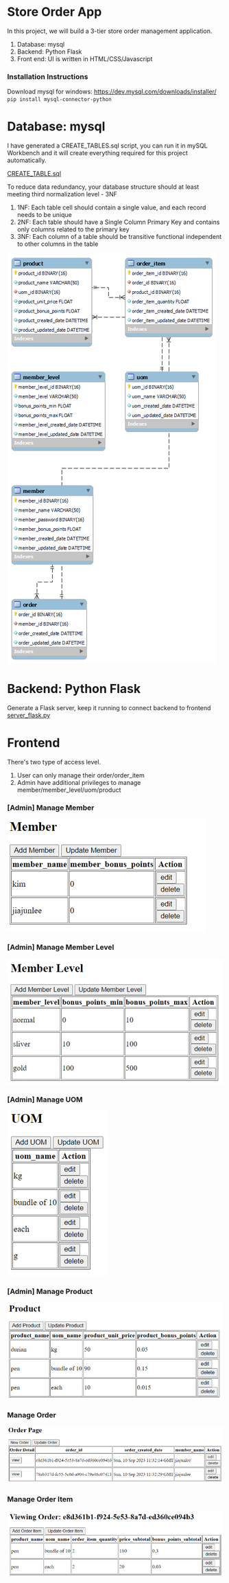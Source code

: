 # Store Order App

In this project, we will build a 3-tier store order management application.
1. Database: mysql
2. Backend: Python Flask
3. Front end: UI is written in HTML/CSS/Javascript



### Installation Instructions
Download mysql for windows: https://dev.mysql.com/downloads/installer/
`pip install mysql-connector-python`



# Database: mysql

I have generated a CREATE_TABLES.sql script, you can run it in mySQL Workbench and it will create everything required for this project automatically.

[CREATE_TABLE.sql](/Database/CREATE%20TABLES.sql)

To reduce data redundancy, your database structure should at least meeting third normalization level - 3NF
1. 1NF: Each table cell should contain a single value, and each record needs to be unique
2. 2NF: Each table should have a Single Column Primary Key and contains only columns related to the primary key
3. 3NF: Each column of a table should be transitive functional independent to other columns in the table

![SCHEMA_DIAGRAM.png](/Database/SCHEMA_DIAGRAM.png)



# Backend: Python Flask

Generate a Flask server, keep it running to connect backend to frontend
[server_flask.py](/Frontend/server_flask.py)

   

# Frontend 
There's two type of access level.
1. User can only manage their order/order_item
2. Admin have additional privileges to manage member/member_level/uom/product

### [Admin] Manage Member
![member.png](/Misc/member.PNG)

### [Admin] Manage Member Level
![member_level.png](/Misc/member_level.PNG)

### [Admin] Manage UOM
![uom.png](/Misc/uom.PNG)

### [Admin] Manage Product
![product.png](/Misc/product.PNG)

### Manage Order
![order.png](/Misc/order.PNG)

### Manage Order Item
![order_item.png](/Misc/order_item.PNG)